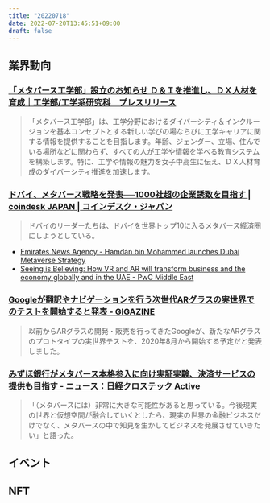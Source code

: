 ```yaml
---
title: "20220718"
date: 2022-07-20T13:45:51+09:00
draft: false
---
```


## 業界動向

### [「メタバース工学部」設立のお知らせ Ｄ＆Ｉを推進し、ＤＸ人材を育成｜工学部/工学系研究科　プレスリリース](https://www.t.u-tokyo.ac.jp/press/pr2022-07-21-001)
> 「メタバース工学部」は、工学分野におけるダイバーシティ＆インクルージョンを基本コンセプトとする新しい学びの場ならびに工学キャリアに関する情報を提供することを目指します。年齢、ジェンダー、立場、住んでいる場所などに関わらず、すべての人が工学や情報を学べる教育システムを構築します。特に、工学や情報の魅力を女子中高生に伝え、ＤＸ人材育成のダイバーシティ推進を加速します。

### [ドバイ、メタバース戦略を発表──1000社超の企業誘致を目指す | coindesk JAPAN | コインデスク・ジャパン](https://www.coindeskjapan.com/155067/)
> ドバイのリーダーたちは、ドバイを世界トップ10に入るメタバース経済圏にしようとしている。

* [Emirates News Agency - Hamdan bin Mohammed launches Dubai Metaverse Strategy](http://wam.ae/en/details/1395303067141pl)
* [Seeing is Believing: How VR and AR will transform business and the economy globally and in the UAE - PwC Middle East](https://www.pwc.com/m1/en/services/consulting/technology/emerging-technology/seeing-is-believing-ar-vr-uae.html)

### [Googleが翻訳やナビゲーションを行う次世代ARグラスの実世界でのテストを開始すると発表 - GIGAZINE](https://gigazine.net/news/20220720-google-field-test-ar-glasses/)
> 以前からARグラスの開発・販売を行ってきたGoogleが、新たなARグラスのプロトタイプの実世界テストを、2020年8月から開始する予定だと発表しました。

### [みずほ銀行がメタバース本格参入に向け実証実験、決済サービスの提供も目指す - ニュース：日経クロステック Active](https://active.nikkeibp.co.jp/atcl/act/19/00012/072000741/?n_cid=nbpnxta_twcm)
> 「（メタバースには）非常に大きな可能性があると思っている。今後現実の世界と仮想空間が融合していくとしたら、現実の世界の金融ビジネスだけでなく、メタバースの中で知見を生かしてビジネスを発展させていきたい」と語った。

## イベント

## NFT
